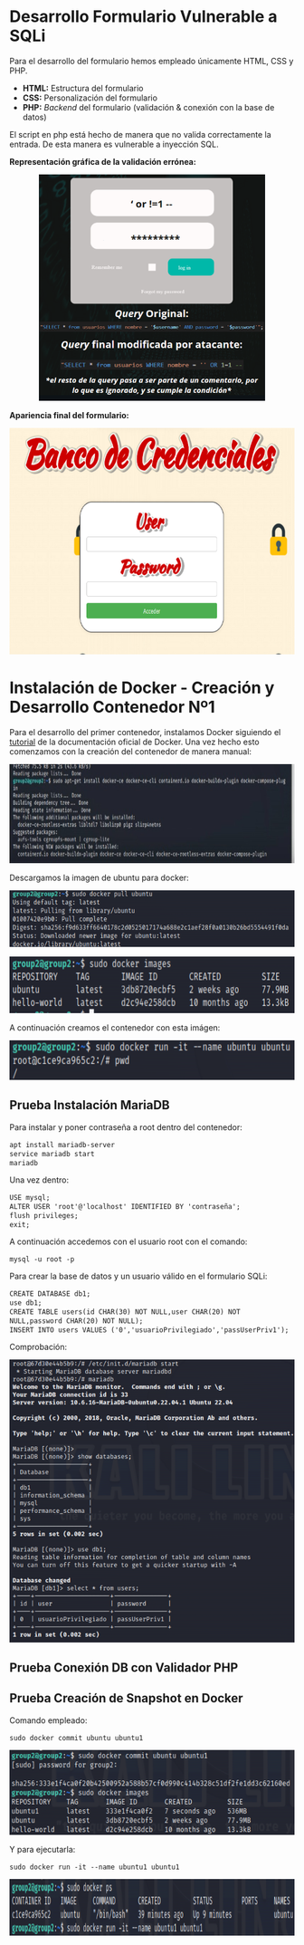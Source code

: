 # Desarrollo Formulario Vulnerable a SQLi

Para el desarrollo del formulario hemos empleado únicamente HTML, CSS y PHP.

- **HTML:** Estructura del formulario
- **CSS:** Personalización del formulario
- **PHP:** _Backend_ del formulario (validación & conexión con la base de datos)

El script en php está hecho de manera que no valida correctamente la entrada. De esta manera es vulnerable a inyección SQL.

**Representación gráfica de la validación errónea:**

<p align="center">
<img  alt="drawing" width="400" height="400" src="./images/sqli.png" />
</p>

**Apariencia final del formulario:**

<p align="center">
<img  alt="drawing" width="600" height="400" src="./images/formularioFinal.png" />
</p>

# Instalación de Docker - Creación y Desarrollo Contenedor Nº1

Para el desarrollo del primer contenedor, instalamos Docker siguiendo el [tutorial](https://docs.docker.com/engine/install/ubuntu/#install-using-the-repository) de la documentación oficial de Docker. Una vez hecho esto comenzamos con la creación del contenedor de manera manual:

<p align="center">
<img  alt="drawing" width="600" height="175" src="./images/1.jpeg" />
</p>

Descargamos la imagen de ubuntu para docker:

<p align="center">
<img  alt="drawing" width="600" height="100" src="./images/2.png" />
</p>
<p align="center">
<img  alt="drawing" width="600" height="100" src="./images/3.png" />
</p>

A continuación creamos el contenedor con esta imágen:

<p align="center">
<img  alt="drawing" width="600" height="70" src="./images/4.png" />
</p>

## Prueba Instalación MariaDB 

Para instalar y poner contraseña a root dentro del contenedor:

```
apt install mariadb-server
service mariadb start
mariadb
```

Una vez dentro:

```
USE mysql;
ALTER USER 'root'@'localhost' IDENTIFIED BY 'contraseña';
flush privileges;
exit;
```

A continuación accedemos con el usuario root con el comando:

```
mysql -u root -p
```

Para crear la base de datos y un usuario válido en el formulario SQLi:

```
CREATE DATABASE db1;
use db1;
CREATE TABLE users(id CHAR(30) NOT NULL,user CHAR(20) NOT NULL,password CHAR(20) NOT NULL);
INSERT INTO users VALUES ('0','usuarioPrivilegiado','passUserPriv1');
```

Comprobación:

<p align="center">
<img  alt="drawing" width="600" height="500" src="./images/9.png" />
</p>



## Prueba Conexión DB con Validador PHP

## Prueba Creación de Snapshot en Docker

Comando empleado:

```
sudo docker commit ubuntu ubuntu1
```

<p align="center">
<img  alt="drawing" width="600" height="150" src="./images/7.png" />
</p>

Y para ejecutarla:

```
sudo docker run -it --name ubuntu1 ubuntu1
```

<p align="center">
<img  alt="drawing" width="600" height="100" src="./images/8.png" />
</p>

